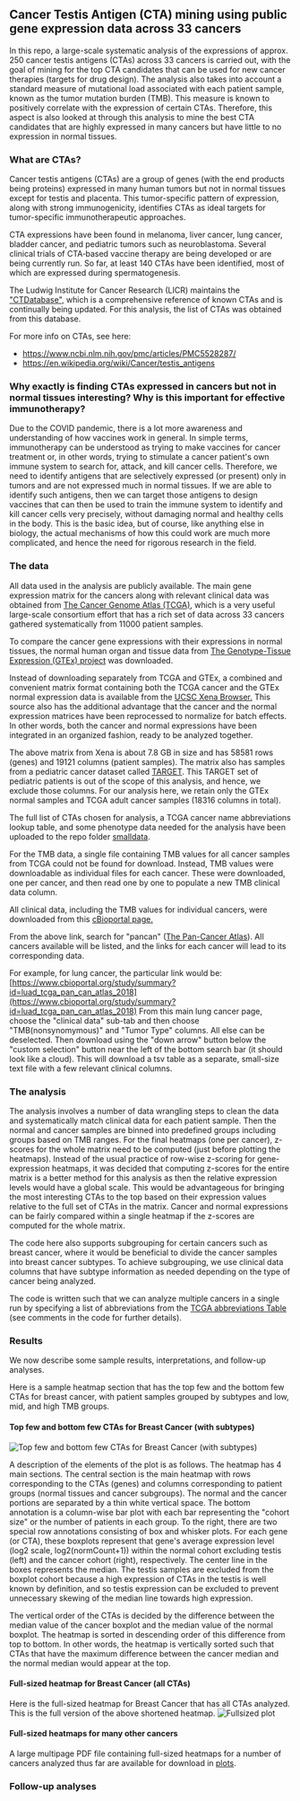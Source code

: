 ## Cancer Testis Antigen (CTA) mining using public gene expression data across 33 cancers
In this repo, a large-scale systematic analysis of the expressions of approx. 250 cancer testis antigens (CTAs) across 33 cancers is carried out, with the goal of mining for the top CTA candidates that can be used for new cancer therapies (targets for drug design).  The analysis also takes into account a standard measure of mutational load associated with each patient sample, known as the tumor mutation burden (TMB). This measure is known to positively correlate with the expression of certain CTAs. Therefore, this aspect is also looked at through this analysis to mine the best CTA candidates that are highly expressed in many cancers but have little to no expression in normal tissues.

### What are CTAs?
Cancer testis antigens (CTAs) are a group of genes (with the end products being proteins) expressed in many human tumors but not in normal tissues except for testis and placenta. This tumor-specific pattern of expression, along with strong immunogenicity, identifies CTAs as ideal targets for tumor-specific immunotherapeutic approaches. 

CTA expressions have been found in melanoma, liver cancer, lung cancer, bladder cancer, and pediatric tumors such as neuroblastoma. Several clinical trials of CTA‐based vaccine therapy are being developed or are being currently run. So far, at least 140 CTAs have been identified, most of which are expressed during spermatogenesis. 

The Ludwig Institute for Cancer Research (LICR) maintains the ["CTDatabase",](http://www.cta.lncc.br/) which is a comprehensive reference of known CTAs and is continually being updated. For this analysis, the list of CTAs was obtained from this database. 

For more info on CTAs, see here:
- https://www.ncbi.nlm.nih.gov/pmc/articles/PMC5528287/
- https://en.wikipedia.org/wiki/Cancer/testis_antigens

### Why exactly is finding CTAs expressed in cancers but not in normal tissues interesting? Why is this important for effective immunotherapy?
Due to the COVID pandemic, there is a lot more awareness and understanding of how vaccines work in general. In simple terms, immunotherapy can be understood as trying to make vaccines for cancer treatment or, in other words, trying to stimulate a cancer patient's own immune system to search for, attack, and kill cancer cells. Therefore, we need to identify antigens that are selectively expressed (or present) only in tumors and are not expressed much in normal tissues. If we are able to identify such antigens, then we can target those antigens to design vaccines that can then be used to train the immune system to identify and kill cancer cells very precisely, without damaging normal and healthy cells in the body. This is the basic idea, but of course, like anything else in biology, the actual mechanisms of how this could work are much more complicated, and hence the need for rigorous research in the field.

### The data
All data used in the analysis are publicly available. The main gene expression matrix for the cancers along with relevant clinical data was obtained from [The Cancer Genome Atlas (TCGA)](https://www.cancer.gov/about-nci/organization/ccg/research/structural-genomics/tcga), which is a very useful large-scale consortium effort that has a rich set of data across 33 cancers gathered systematically from 11000 patient samples. 

To compare the cancer gene expressions with their expressions in normal tissues, the normal human organ and tissue data from [The Genotype-Tissue Expression (GTEx) project](https://gtexportal.org/home/) was downloaded.

Instead of downloading separately from TCGA and GTEx, a combined and convenient matrix format containing both the TCGA cancer and the GTEx normal expression data is available from the [UCSC Xena Browser.](https://xenabrowser.net/datapages/?dataset=TcgaTargetGtex_RSEM_Hugo_norm_count&host=https%3A%2F%2Ftoil.xenahubs.net&removeHub=https%3A%2F%2Fxena.treehouse.gi.ucsc.edu%3A443) This source also has the additional advantage that the cancer and the normal expression matrices have been reprocessed to normalize for batch effects. In other words, both the cancer and normal expressions have been integrated in an organized fashion, ready to be analyzed together.

The above matrix from Xena is about 7.8 GB in size and has 58581 rows (genes) and 19121 columns (patient samples). The matrix also has samples from a pediatric cancer dataset called [TARGET](https://ocg.cancer.gov/programs/target). This TARGET set of pediatric patients is out of the scope of this analysis, and hence, we exclude those columns. For our analysis here, we retain only the GTEx normal samples and TCGA adult cancer samples (18316 columns in total).


The full list of CTAs chosen for analysis, a TCGA cancer name abbreviations lookup table, and some phenotype data needed for the analysis have been uploaded to the repo folder [smalldata](/smalldata).

For the TMB data, a single file containing TMB values for all cancer samples from TCGA could not be found for download. Instead, TMB values were downloadable as individual files for each cancer. These were downloaded, one per cancer, and then read one by one to populate a new TMB clinical data column.

All clinical data, including the TMB values for individual cancers, were downloaded from this [cBioportal page.](https://www.cbioportal.org/datasets)

From the above link, search for "pancan" ([The Pan-Cancer Atlas](https://gdc.cancer.gov/about-data/publications/pancanatlas)). All cancers available will be listed, and the links for each cancer will lead to its corresponding data.

For example, for lung cancer, the particular link would be:
[https://www.cbioportal.org/study/summary?id=luad_tcga_pan_can_atlas_2018](https://www.cbioportal.org/study/summary?id=luad_tcga_pan_can_atlas_2018)
From this main lung cancer page, choose the "clinical data" sub-tab and then choose "TMB(nonsynomymous)" and "Tumor Type" columns. All else can be deselected. Then download using the "down arrow" button below the "custom selection" button near the left of the bottom search bar (it should look like a cloud). This will download a tsv table as a separate, small-size text file with a few relevant clinical columns.

### The analysis
The analysis involves a number of data wrangling steps to clean the data and systematically match clinical data for each patient sample. Then the normal and cancer samples are binned into predefined groups including groups based on TMB ranges. For the final heatmaps (one per cancer), z-scores for the whole matrix need to be computed (just before plotting the heatmaps). Instead of the usual practice of row-wise z-scoring for gene-expression heatmaps, it was decided that computing z-scores for the entire matrix is a better method for this analysis as then the relative expression levels would have a global scale. This would be advantageous for bringing the most interesting CTAs to the top based on their expression values relative to the full set of CTAs in the matrix. Cancer and normal expressions can be fairly compared within a single heatmap if the z-scores are computed for the whole matrix.

The code here also supports subgrouping for certain cancers such as breast cancer, where it would be beneficial to divide the cancer samples into breast cancer subtypes. To achieve subgrouping, we use clinical data columns that have subtype information as needed depending on the type of cancer being analyzed.

The code is written such that we can analyze multiple cancers in a single run by specifying a list of abbreviations from the [TCGA abbreviations Table](/smalldata/tcga_abbr.txt) (see comments in the code for further details).

### Results
We now describe some sample results, interpretations, and follow-up analyses. 

Here is a sample heatmap section that has the top few and the bottom few CTAs for breast cancer, with patient samples grouped by subtypes and low, mid, and high TMB groups.

#### Top few and bottom few CTAs for Breast Cancer (with subtypes)
![Top few and bottom few CTAs for Breast Cancer (with subtypes)](/plots/HtMapTCGA_andNormals_CTAvsTMB_BreastCancer_Short.png)

A description of the elements of the plot is as follows. The heatmap has 4 main sections. The central section is the main heatmap with rows corresponding to the CTAs (genes) and columns corresponding to patient groups (normal tissues and cancer subgroups). The normal and the cancer portions are separated by a thin white vertical space. The bottom annotation is a column-wise bar plot with each bar representing the "cohort size" or the number of patients in each group. To the right, there are two special row annotations consisting of box and whisker plots. For each gene (or CTA), these boxplots represent that gene's average expression level (log2 scale, log2(normCount+1)) within the normal cohort excluding testis (left) and the cancer cohort (right), respectively. The center line in the boxes represents the median. The testis samples are excluded from the boxplot cohort because a high expression of CTAs in the testis is well known by definition, and so testis expression can be excluded to prevent unnecessary skewing of the median line towards high expression.

The vertical order of the CTAs is decided by the difference between the median value of the cancer boxplot and the median value of the normal boxplot. The heatmap is sorted in descending order of this difference from top to bottom. In other words, the heatmap is vertically sorted such that CTAs that have the maximum difference between the cancer median and the normal median would appear at the top.

#### Full-sized heatmap for Breast Cancer (all CTAs)
Here is the full-sized heatmap for Breast Cancer that has all CTAs analyzed. This is the full version of the above shortened heatmap.
![Fullsized plot](/plots/HtMapTCGA_andNormals_CTAvsTMB_BreastCancer_Full.png)

#### Full-sized heatmaps for many other cancers
A large multipage PDF file containing full-sized heatmaps for a number of cancers analyzed thus far are available for download in [plots](/plots/HtMapTCGA_andNormals_CTAvsTMB_Combined.pdf).

### Follow-up analyses
